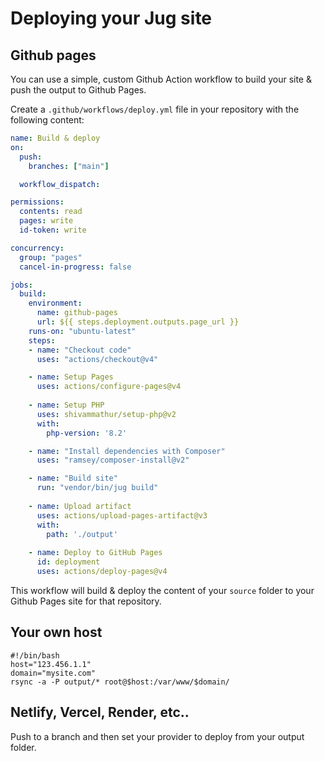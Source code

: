 # Deploying your Jug site

## Github pages

You can use a simple, custom Github Action workflow to build your site & push the output to Github Pages.

Create a `.github/workflows/deploy.yml` file in your repository with the following content:
```yaml
name: Build & deploy
on:
  push:
    branches: ["main"]

  workflow_dispatch:

permissions:
  contents: read
  pages: write
  id-token: write

concurrency:
  group: "pages"
  cancel-in-progress: false

jobs:
  build:
    environment:
      name: github-pages
      url: ${{ steps.deployment.outputs.page_url }}
    runs-on: "ubuntu-latest"
    steps:
    - name: "Checkout code"
      uses: "actions/checkout@v4"

    - name: Setup Pages
      uses: actions/configure-pages@v4
      
    - name: Setup PHP
      uses: shivammathur/setup-php@v2
      with:
        php-version: '8.2'

    - name: "Install dependencies with Composer"
      uses: "ramsey/composer-install@v2"

    - name: "Build site"
      run: "vendor/bin/jug build"
      
    - name: Upload artifact
      uses: actions/upload-pages-artifact@v3
      with:
        path: './output'
        
    - name: Deploy to GitHub Pages
      id: deployment
      uses: actions/deploy-pages@v4
```
This workflow will build & deploy the content of your `source` folder to your Github Pages site for that repository.
## Your own host
```shell
#!/bin/bash
host="123.456.1.1"
domain="mysite.com"
rsync -a -P output/* root@$host:/var/www/$domain/
```

## Netlify, Vercel, Render, etc..

Push to a branch and then set your provider to deploy from your output folder.